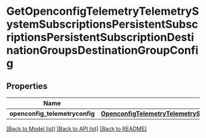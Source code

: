 # GetOpenconfigTelemetryTelemetrySystemSubscriptionsPersistentSubscriptionsPersistentSubscriptionDestinationGroupsDestinationGroupConfig

## Properties
Name | Type | Description | Notes
------------ | ------------- | ------------- | -------------
**openconfig_telemetryconfig** | [**OpenconfigTelemetryTelemetrySystemOpenconfigtelemetrytelemetrysystemDestinationgroupsConfig**](OpenconfigTelemetryTelemetrySystemOpenconfigtelemetrytelemetrysystemDestinationgroupsConfig.md) |  | [optional] 

[[Back to Model list]](../README.md#documentation-for-models) [[Back to API list]](../README.md#documentation-for-api-endpoints) [[Back to README]](../README.md)


